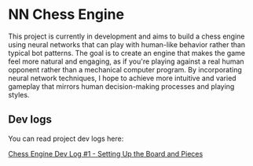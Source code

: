 # NN Chess Engine

This project is currently in development and aims to build a chess engine using neural networks that can play with human-like behavior rather than typical bot patterns. The goal is to create an engine that makes the game feel more natural and engaging, as if you're playing against a real human opponent rather than a mechanical computer program. By incorporating neural network techniques, I hope to achieve more intuitive and varied gameplay that mirrors human decision-making processes and playing styles.


## Dev logs

You can read project dev logs here:

[Chess Engine Dev Log #1 - Setting Up the Board and Pieces](https://blog.arun.space/posts/setting-up-board-and-piece)